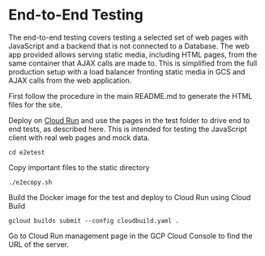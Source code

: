 # End-to-End Testing

The end-to-end testing covers testing a selected set of web pages with
JavaScript and a backend that is not connected to a Database. The web app
provided allows serving static media, including HTML pages, from the same
container that AJAX calls are made to. This is simplified from the full
production setup with a load balancer fronting static media in GCS and
AJAX calls from the web application.

First follow the procedure in the main README.md to generate the HTML files for
the site.

Deploy on [Cloud Run](https://cloud.google.com/run/) and use the pages in the
test folder to drive end to end tests, as described here. This is intended for
testing the JavaScript client with real web pages and mock data.

```shell
cd e2etest
```

Copy important files to the static directory

```shell
./e2ecopy.sh
```

Build the Docker image for the test and deploy to Cloud Run using
Cloud Build

```shell
gcloud builds submit --config cloudbuild.yaml .
```

Go to Cloud Run management page in the GCP Cloud Console to find the URL
of the server.